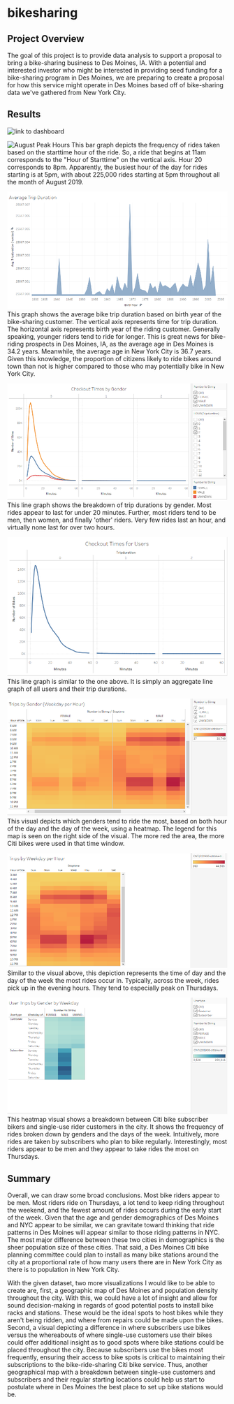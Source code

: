# bikesharing

## Project Overview
The goal of this project is to provide data analysis to support a proposal to bring a bike-sharing business to Des Moines, IA. With a potential and interested investor who might be interested in providing seed funding for a bike-sharing program in Des Moines, we are preparing to create a proposal for how this service might operate in Des Moines based off of bike-sharing data we've gathered from New York City.

## Results
![link to dashboard](https://public.tableau.com/app/profile/scott.freeland/viz/bikesharing_challenge_16405012545400/CitibikiesReadyforDesMoines?publish=yes "link to dashboard")

![August Peak Hours](../Resources/August_Peak_Hours.png)
This bar graph depicts the frequency of rides taken based on the starttime hour of the ride. So, a ride that begins at 11am corresponds to the "Hour of Starttime" on the vertical axis. Hour 20 corresponds to 8pm. Apparently, the busiest hour of the day for rides starting is at 5pm, with about 225,000 rides starting at 5pm throughout all the month of August 2019.

![Average Trip Duration](Resources/Average_Trip_Duration.png)
This graph shows the average bike trip duration based on birth year of the bike-sharing customer. The vertical axis represents time for trip duration. The horizontal axis represents birth year of the riding customer. Generally speaking, younger riders tend to ride for longer. This is great news for bike-riding prospects in Des Moines, IA, as the average age in Des Moines is 34.2 years. Meanwhile, the average age in New York City is 36.7 years. Given this knowledge, the proportion of citizens likely to ride bikes around town than not is higher compared to those who may potentially bike in New York City.   

![Checkout Times by Gender](Resources/Checkout_Times_by_Gender.png)
This line graph shows the breakdown of trip durations by gender. Most rides appear to last for under 20 minutes. Further, most riders tend to be men, then women, and finally 'other' riders. Very few rides last an hour, and virtually none last for over two hours.

![Checkout Times for Users](Resources/Checkout_Times_for_Users.png)
This line graph is similar to the one above. It is simply an aggregate line graph of all users and their trip durations.


![Trips by Gender Weekday per Hour](Resources/Trips_by_Gender_Weekday_per_Hour.png)
This visual depicts which genders tend to ride the most, based on both hour of the day and the day of the week, using a heatmap. The legend for this map is seen on the right side of the visual. The more red the area, the more Citi bikes were used in that time window.

![Trips by Weekday per Hour](Resources/Trips_by_Weekday_per_Hour.png)
Similar to the visual above, this depiction represents the time of day and the day of the week the most rides occur in. Typically, across the week, rides pick up in the evening hours. They tend to especially peak on Thursdays.

![User Trips by Gender by Weekday](Resources/User_Trips_by_Gender_by_Weekday.png)
This heatmap visual shows a breakdown between Citi bike subscriber bikers and single-use rider customers in the city. It shows the frequency of rides broken down by genders and the days of the week. Intuitively, more rides are taken by subscribers who plan to bike regularly. Interestingly, most riders appear to be men and they appear to take rides the most on Thursdays.

## Summary
Overall, we can draw some broad conclusions. Most bike riders appear to be men. Most riders ride on Thursdays, a lot tend to keep riding throughout the weekend, and the fewest amount of rides occurs during the early start of the week. Given that the age and gender demographics of Des Moines and NYC appear to be similar, we can gravitate toward thinking that ride patterns in Des Moines will appear similar to those riding patterns in NYC. The most major difference between these two cities in demographics is the sheer population size of these cities. That said, a Des Moines Citi bike planning committee could plan to install as many bike stations around the city at a proportional rate of how many users there are in New York City as there is to population in New York City.

With the given dataset, two more visualizations I would like to be able to create are, first, a geographic map of Des Moines and population density throughout the city. With this, we could have a lot of insight and allow for sound decision-making in regards of good potential posts to install bike racks and stations. These would be the ideal spots to host bikes while they aren't being ridden, and where from repairs could be made upon the bikes. Second, a visual depicting a difference in where subscribers use bikes versus the whereabouts of where single-use customers use their bikes could offer additional insight as to good spots where bike stations could be placed throughout the city. Because subscribers use the bikes most frequently, ensuring their access to bike spots is critical to maintaining their subscriptions to the bike-ride-sharing Citi bike service. Thus, another geographical map with a breakdown between single-use customers and subscribers and their regular starting locations could help us start to postulate where in Des Moines the best place to set up bike stations would be.